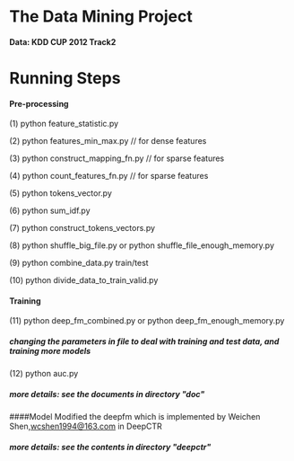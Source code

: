 # The Data Mining Project
#### Data: KDD CUP 2012 Track2

# Running Steps

#### Pre-processing
(1) python feature_statistic.py

(2) python features_min_max.py // for dense features

(3) python construct_mapping_fn.py  // for sparse features

(4) python count_features_fn.py  // for sparse features

(5) python tokens_vector.py

(6) python sum_idf.py

(7) python construct_tokens_vectors.py 

(8) python shuffle_big_file.py or python shuffle_file_enough_memory.py  

(9) python combine_data.py train/test

(10) python divide_data_to_train_valid.py

#### Training

(11) python deep_fm_combined.py or python deep_fm_enough_memory.py

##### changing the parameters in file to deal with training and test data, and training more models

(12) python auc.py

##### more details: see the documents in directory "doc"

####Model
Modified the deepfm which is implemented by Weichen Shen,wcshen1994@163.com in DeepCTR
##### more details: see the contents in directory "deepctr"
